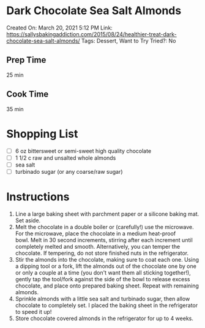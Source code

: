 # Dark Chocolate Sea Salt Almonds

Created On: March 20, 2021 5:12 PM
Link: https://sallysbakingaddiction.com/2015/08/24/healthier-treat-dark-chocolate-sea-salt-almonds/
Tags: Dessert, Want to Try
Tried?: No

## Prep Time

25 min

## Cook Time

35 min

# Shopping List

- [ ]  6 oz bittersweet or semi-sweet high quality chocolate
- [ ]  1 1/2 c raw and unsalted whole almonds
- [ ]  sea salt
- [ ]  turbinado sugar (or any coarse/raw sugar)

# Instructions

1. Line a large baking sheet with parchment paper or a silicone baking mat. Set aside.
2. Melt the chocolate in a double boiler or (carefully!) use the microwave. For the microwave, place the chocolate in a medium heat-proof bowl. Melt in 30 second increments, stirring after each increment until completely melted and smooth. Alternatively, you can temper the chocolate. If tempering, do not store finished nuts in the refrigerator.
3. Stir the almonds into the chocolate, making sure to coat each one. Using a dipping tool or a fork, lift the almonds out of the chocolate one by one or only a couple at a time (you don't want them all sticking together!), gently tap the tool/fork against the side of the bowl to release excess chocolate, and place onto prepared baking sheet. Repeat with remaining almonds.
4. Sprinkle almonds with a little sea salt and turbinado sugar, then allow chocolate to completely set. I placed the baking sheet in the refrigerator to speed it up!
5. Store chocolate covered almonds in the refrigerator for up to 4 weeks.